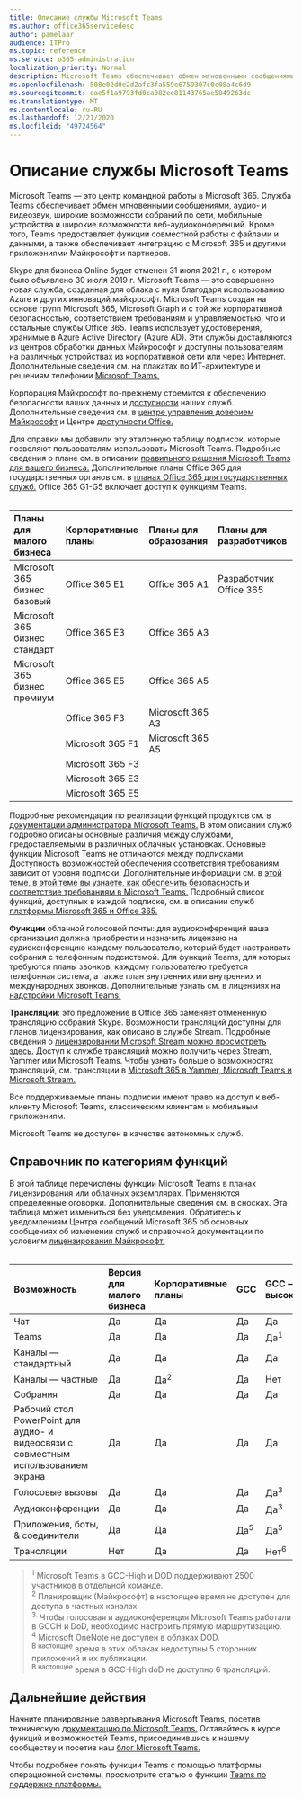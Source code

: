 ```yaml
---
title: Описание службы Microsoft Teams
ms.author: office365servicedesc
author: pamelaar
audience: ITPro
ms.topic: reference
ms.service: o365-administration
localization_priority: Normal
description: Microsoft Teams обеспечивает обмен мгновенными сообщениями, совместную работу с файлами и данными, аудио- и видеозвук, широкие возможности собраний по сети, мобильные устройства и широкие возможности веб-аудиоконференций.
ms.openlocfilehash: 508e02d0e2d2afc3fa559e6759307c0c08a4c6d9
ms.sourcegitcommit: eae5f1a9793fd0ca082ee81143765ae5849263dc
ms.translationtype: MT
ms.contentlocale: ru-RU
ms.lasthandoff: 12/21/2020
ms.locfileid: "49724564"
---
```

# <a name="microsoft-teams-service-description"></a>Описание службы Microsoft Teams

Microsoft Teams — это центр командной работы в Microsoft 365. Служба Teams обеспечивает обмен мгновенными сообщениями, аудио- и видеозвук, широкие возможности собраний по сети, мобильные устройства и широкие возможности веб-аудиоконференций. Кроме того, Teams предоставляет функции совместной работы с файлами и данными, а также обеспечивает интеграцию с Microsoft 365 и другими приложениями Майкрософт и партнеров.

Skype для бизнеса Online будет отменен 31 июля 2021 г., о котором было объявлено 30 июля 2019 г. [](https://techcommunity.microsoft.com/t5/Microsoft-Teams-Blog/Skype-for-Business-Online-to-Be-Retired-in-2021/ba-p/777833) Microsoft Teams — это совершенно новая служба, созданная для облака с нуля благодаря использованию Azure и других инноваций майкрософт. Microsoft Teams создан на основе групп Microsoft 365, Microsoft Graph и с той же корпоративной безопасностью, соответствием требованиям и управляемостью, что и остальные службы Office 365. Teams использует удостоверения, хранимые в Azure Active Directory (Azure AD). Эти службы доставляются из центров обработки данных Майкрософт и доступны пользователям на различных устройствах из корпоративной сети или через Интернет. Дополнительные сведения см. на плакатах по ИТ-архитектуре и решениям телефонии [Microsoft Teams.](https://docs.microsoft.com/microsoftteams/teams-architecture-solutions-posters)

Корпорация Майкрософт по-прежнему стремится к обеспечению безопасности ваших данных и [доступности](https://www.microsoft.com/trust-center/compliance/accessibility) наших служб. Дополнительные сведения см. в [центре управления доверием Майкрософт](https://www.microsoft.com/trust-center) и Центре [доступности Office.](https://support.office.com/article/Office-Accessibility-Center-Resources-for-people-with-disabilities-ecab0fcf-d143-4fe8-a2ff-6cd596bddc6d)

Для справки мы добавили эту эталонную таблицу подписок, которые позволяют пользователям использовать Microsoft Teams. Подробные сведения о плане см. в описании [правильного решения Microsoft Teams для вашего бизнеса.](https://www.microsoft.com/microsoft-365/microsoft-teams/compare-microsoft-teams-options?rtc=1) Дополнительные планы Office 365 для государственных органов см. в [планах Office 365 для государственных служб.](https://www.microsoft.com/microsoft-365/government/compare-office-365-government-plans) Office 365 G1-G5 включает доступ к функциям Teams.<br><br>

| Планы для малого бизнеса | Корпоративные планы | Планы для образования | Планы для разработчиков |
|:-----|:-----|:-----|:-----|
|Microsoft 365 бизнес базовый <br/> |Office 365 E1 <br/> |Office 365 A1 <br/> |Разработчик Office 365 <br/> |
|Microsoft 365 бизнес стандарт <br/> |Office 365 E3 <br/> |Office 365 A3 <br/>|   <br/> |
|Microsoft 365 бизнес премиум <br/> | Office 365 E5<br/> |Office 365 A5 <br/>  |  <br/> |
|  <br/> |Office 365 F3 <br/> |  Microsoft 365 A3<br/> |  <br/> |
|  <br/> |Microsoft 365 F1 <br/> |  Microsoft 365 A5<br/> |  <br/> |
|  <br/> |Microsoft 365 F3 <br/> |  <br/> |  <br/> |
|  <br/> |Microsoft 365 E3 <br/> |  <br/> |  <br/> |
|  <br/> |Microsoft 365 E5 <br/> |  <br/> |  <br/> |

Подробные рекомендации по реализации функций продуктов см. в [документации администратора Microsoft Teams.](https://docs.microsoft.com/MicrosoftTeams) В этом описании служб подробно описаны основные различия между службами, предоставляемыми в различных облачных установках. Основные функции Microsoft Teams не отличаются между подписками. Доступность возможностей обеспечения соответствия требованиям зависит от уровня подписки. Дополнительные информации см. в [этой теме, в этой теме вы узнаете, как обеспечить безопасность и соответствие требованиям в Microsoft Teams.](https://docs.microsoft.com/microsoftteams/security-compliance-overview) Подробный список функций, доступных в каждой подписке, см. в описании служб [платформы Microsoft 365 и Office 365.](https://docs.microsoft.com/office365/servicedescriptions/office-365-platform-service-description/office-365-platform-service-description)

**Функции** облачной голосовой почты: для аудиоконференций ваша организация должна приобрести и назначить лицензию на аудиоконференцию каждому пользователю, который будет настраивать собрания с телефонным подсистемой. Для функций Teams, для которых требуются планы звонков, каждому пользователю требуется телефонная система, а также план внутренних или внутренних и международных звонков. Дополнительные узнать см. в лицензиях на [надстройки Microsoft Teams.](https://docs.microsoft.com/microsoftteams/teams-add-on-licensing/microsoft-teams-add-on-licensing)

**Трансляции**: это предложение в Office 365 заменяет отмененную трансляцию собраний Skype. Возможности трансляций доступны для планов лицензирования, как описано в службе Stream. Подробные сведения о [лицензировании Microsoft Stream можно просмотреть здесь.](https://docs.microsoft.com/stream/license-overview) Доступ к службе трансляций можно получить через Stream, Yammer или Microsoft Teams. Чтобы узнать больше о возможностях трансляций, см. трансляции в [Microsoft 365 в Yammer, Microsoft Teams и Microsoft Stream.](https://docs.microsoft.com/stream/live-event-m365)

Все поддерживаемые планы подписки имеют право на доступ к веб-клиенту Microsoft Teams, классическим клиентам и мобильным приложениям.

Microsoft Teams не доступен в качестве автономных служб.

## <a name="feature-category-reference"></a>Справочник по категориям функций

В этой таблице перечислены функции Microsoft Teams в планах лицензирования или облачных экземплярах. Применяются определенные оговорки. Дополнительные сведения см. в сносках. Эта таблица может измениться без уведомления. Обратитесь к уведомлениям Центра сообщений Microsoft 365 об основных сообщениях об изменении служб и справочной документации по условиям [лицензирования Майкрософт.](https://www.microsoft.com/licensing/product-licensing/products)<br><br>

| Возможность | Версия для малого бизнеса | Корпоративные планы | GCC | GCC — высокий | DOD | Образование |
|:-----|:-----|:-----|:-----|:-----|:-----|:-----|
|Чат  <br/> |Да  <br/> |Да  <br/> |Да  <br/> |Да  <br/> |Да  <br/> |Да  <br/> |
|Teams  <br/> |Да <br/> |Да <br/> |Да <br/> |Да<sup>1</sup>  <br/> |Да<sup>1</sup>  <br/> |Да  <br/> |
|Каналы — стандартный  <br/> |Да  <br/> |Да  <br/> |Да  <br/> |Да  <br/> |Да  <br/> |Да  <br/> |
|Каналы — частные  <br/> |Да  <br/> |Да<sup>2</sup>  <br/> |Да <br/> |Нет  <br/> |Нет <br/> |Да  <br/> |
|Собрания  <br/> |Да  <br/> |Да  <br/> |Да  <br/> |Да  <br/> |Да  <br/> |Да  <br/> |
|Рабочий стол PowerPoint для аудио- и видеосвязи с совместным использованием экрана <br/> |Да  <br/> |Да  <br/> |Да  <br/> |Да  <br/> |Да  <br/> |Да  <br/> |
|Голосовые вызовы  <br/> |Да  <br/> |Да  <br/> |Да  <br/> |Да<sup>3</sup>  <br/> |Да<sup>3</sup>  <br/> |Да  <br/> |
|Аудиоконференции  <br/> |Да  <br/> |Да  <br/> |Да  <br/> |Да<sup>3</sup>  <br/> |Да<sup>3</sup>  <br/> |Да  <br/> |
|Приложения, боты, & соединители  <br/> |Да  <br/> |Да  <br/> |Да<sup>5</sup>  <br/> |Да<sup>5</sup>  <br/> |Да<sup>4,5</sup>  <br/> |Да  <br/> |
|Трансляции  <br/> |Нет  <br/> |Да  <br/> |Да  <br/> |Нет<sup>6</sup>  <br/> |Нет<sup>6</sup>  <br/> |Да  <br/> |

> <sup>1</sup>  Microsoft Teams в GCC-High и DOD поддерживают 2500 участников в отдельной команде.<br/>
> <sup>2</sup> Планировщик (Майкрософт) в настоящее время не доступен для доступа в частных каналах.<br/>
> <sup>3.</sup> Чтобы голосовая и аудиоконференция Microsoft Teams работали в GCCH и DoD, необходимо настроить прямую маршрутизацию.<br/>
> <sup>4</sup> Microsoft OneNote не доступен в облаках DOD.<br/>
> <sup>В настоящее</sup> время в этих облаках недоступны 5 сторонних приложений и их публикации.<br/>
> <sup>В настоящее</sup> время в GCC-High doD не доступно 6 трансляций.<br/>

## <a name="next-steps"></a>Дальнейшие действия

Начните планирование развертывания Microsoft Teams, посетив техническую [документацию по Microsoft Teams.](https://aka.ms/SuccessWithTeams) Оставайтесь в курсе функций и возможностей Teams, присоединившись к нашему сообществу и посетив наш [блог Microsoft Teams.](https://aka.ms/TeamsBlog)

Чтобы подробнее понять функции Teams с помощью платформы операционной системы, просмотрите статью о функции [Teams по поддержке платформы.](https://aka.ms/teamsfeaturesbyplatform)
